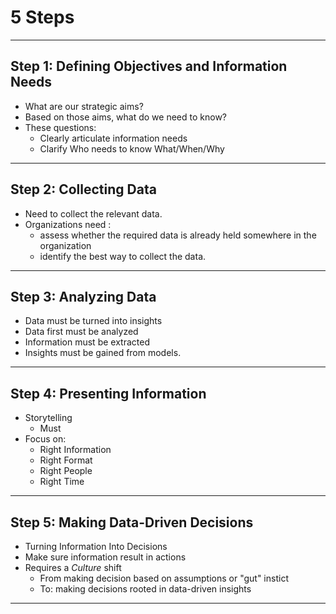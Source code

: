 # 5 Steps

---

## Step 1: Defining Objectives and Information Needs

 * What are our strategic aims?
 * Based on those aims, what do we need to know?
 * These questions:
   - Clearly articulate information needs
   - Clarify Who needs to know What/When/Why

---

## Step 2: Collecting Data

 * Need to collect the relevant data.
 * Organizations need :
   - assess whether the required data is already held somewhere in the organization
   - identify the best way to collect the data.


---

## Step 3: Analyzing Data

 * Data must be turned into insights
 * Data first must be analyzed
 * Information must be extracted
 * Insights must be gained from models.

---

## Step 4: Presenting Information

 * Storytelling
   - Must 
 * Focus on:
   - Right Information
   - Right Format
   - Right People
   - Right Time

---

## Step 5: Making Data-Driven Decisions
 * Turning Information Into Decisions
 * Make sure information result in actions
 * Requires a *Culture* shift
   - From making decision based on assumptions or "gut" instict
   - To: making decisions rooted in data-driven insights

---





